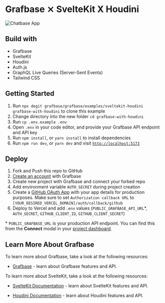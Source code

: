 # Grafbase ⨯ SvelteKit X Houdini

![Chatbase App](https://grafbase.com/images/guides/how-to-build-a-real-time-chat-app-with-nextjs-graphql-and-server-sent-events/cover.png)

## Build with

- Grafbase
- SvelteKit
- Houdini
- Auth.js
- GraphQL Live Queries (Server-Sent Events)
- Tailwind CSS

## Getting Started

1. Run `npx degit grafbase/grafbase/examples/sveltekit-houdini grafbase-with-houdini` to clone this example
2. Change directory into the new folder `cd grafbase-with-houdini`
3. Run `cp .env.example .env`
4. Open `.env` in your code editor, and provide your Grafbase API endpoint and API key
5. Run `npm install`, or `yarn install` to install dependencies
6. Run `npm run dev`, or `yarn dev` and visit [`http://localhost:5173`](http://localhost:5173)

## Deploy

1. Fork and Push this repo to GitHub
2. [Create an account](https://grafbase.com) with Grafbase
3. Create new project with Grafbase and connect your forked repo
4. Add environment variable `AUTH_SECRET` during project creation
5. Create a [GitHub OAuth App](https://github.com/settings/developers) with your app details for production purposes. Make sure to set `Authorization callback URL` to `[YOUR_DESIRED_VERCEL_DOMAIN]/auth/callback/github`
6. Deploy to Vercel and add `.env` values (`PUBLIC_GRAFBASE_API_URL`\*, `AUTH_SECRET`, `GITHUB_CLIENT_ID`, `GITHUB_CLIENT_SECRET`)

\* `PUBLIC_GRAFBASE_URL` is your production API endpoint. You can find this from the **Connect** modal in your [project dashboard](https://grafbase.com/dashboard).

## Learn More About Grafbase

To learn more about Grafbase, take a look at the following resources:

- [Grafbase](https://grafbase.com/) - learn about Grafbase features and API.

To learn more about SvelteKit, take a look at the following resources:

- [SvelteKit Documentation](https://kit.svelte.dev/docs/introduction) - learn about SvelteKit features and API.

- [Houdini Documentation](https://houdinigraphql.com/intro) - learn about Houdini features and API.
